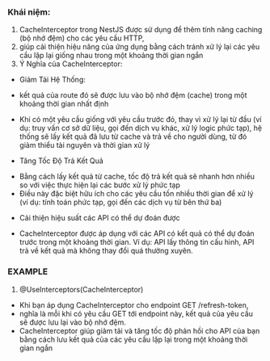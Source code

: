 ### Khái niệm:

1. CacheInterceptor trong NestJS được sử dụng để thêm tính năng caching (bộ nhớ đệm) cho các yêu cầu HTTP,
2. giúp cải thiện hiệu năng của ứng dụng bằng cách tránh xử lý lại các yêu cầu lặp lại giống nhau trong một khoảng thời gian ngắn
3. Ý Nghĩa của CacheInterceptor:

- Giảm Tải Hệ Thống:

* kết quả của route đó sẽ được lưu vào bộ nhớ đệm (cache) trong một khoảng thời gian nhất định
* Khi có một yêu cầu giống với yêu cầu trước đó, thay vì xử lý lại từ đầu
  (ví dụ: truy vấn cơ sở dữ liệu, gọi đến dịch vụ khác, xử lý logic phức tạp),
  hệ thống sẽ lấy kết quả đã lưu từ cache và trả về cho người dùng, từ đó giảm thiểu tài nguyên và thời gian xử lý

* Tăng Tốc Độ Trả Kết Quả

- Bằng cách lấy kết quả từ cache, tốc độ trả kết quả sẽ nhanh hơn nhiều so với việc thực hiện lại các bước xử lý phức tạp
- Điều này đặc biệt hữu ích cho các yêu cầu tốn nhiều thời gian để xử lý (ví dụ: tính toán phức tạp, gọi đến các dịch vụ từ bên thứ ba)

* Cải thiện hiệu suất các API có thể dự đoán được

- CacheInterceptor được áp dụng với các API có kết quả có thể dự đoán trước trong một khoảng thời gian.
  Ví dụ: API lấy thông tin cấu hình, API trả về kết quả mà không thay đổi quá thường xuyên.

### EXAMPLE

1. @UseInterceptors(CacheInterceptor)

- Khi bạn áp dụng CacheInterceptor cho endpoint GET /refresh-token,
- nghĩa là mỗi khi có yêu cầu GET tới endpoint này, kết quả của yêu cầu sẽ được lưu lại vào bộ nhớ đệm.
- CacheInterceptor giúp giảm tải và tăng tốc độ phản hồi cho API của bạn bằng cách
  lưu kết quả của các yêu cầu lặp lại trong một khoảng thời gian ngắn

